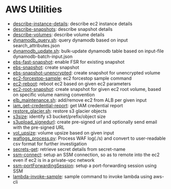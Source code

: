 # AWS Utilities
- [describe-instance-details](./describe-instance-details): describe ec2 instance details
- [describe-snapshots](./describe-snapshots): describe snapshot details
- [describe-volumes](./describe-volumes): describe volume details
- [dynamodb_query.sh](./dynamodb_query.sh): query dynamodb based on input search_attributes.json
- [dynamodb_update.sh](./dynamodb_update.sh): bulk-update dynamodb table based on input-file dynamodb-batch-input.json
- [ebs-fast-snapshot](./ebs-fast-snapshot): enable FSR for existing snapshot
- [ebs-snapshot](./ebs-snapshot): create snapshot
- [ebs-snapshot-unencrypted](./ebs-snapshot-unencrypted): create snapshot for unencrypted volume
- [ec2-forcestop-sample](./ec2-forcestop-sample): ec2 forcestop sample command
- [ec2-reboot](./ec2-reboot): reboot ec2 based on given ec2 parameters
- [ec2-root-snapshot](./ec2-root-snapshot): create snapshot for given ec2 root volume, based on specific volume naming convention
- [elb_maintenance.sh](./elb_maintenance.sh): add/remove ec2 from ALB per given input
- [iam_get-credential-report](./iam_get-credential-report): get IAM credential report
- [restore_glacier.sh](./restore_glacier.sh): restore s3 glacier objects
- [s3size](./s3size): identify s3 bucket/prefix/object size
- [s3upload_signedurl](./s3upload_signedurl): create pre-signed url and optionally send email with the pre-signed URL
- [vol_upsize](./vol_upsize): volume upsize based on given input
- [waflogs_process.py](./waflogs_process.py): Process WAF log(./s) and convert to user-readable csv format for further investigation
- [secrets-get](./secrets-get): retrieve secret details from secret-name
- [ssm-connect](./ssm-connect): setup an SSM connection, so as to remote into the ec2 even if ec2 is in a private-vpc network
- [ssm-portForwardingSession](./ssm-portForwardingSession): setup a port-forwarding session using SSM
- [lambda-invoke-sample](./lambda-invoke-sample): sample command to invoke lambda using aws-cli
